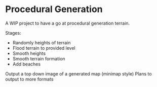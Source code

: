 # Procedural Generation
A WIP project to have a go at procedural generation terrain.

Stages:
 - Randomly heights of terrain
 - Flood terrain to provided level
 - Smooth heights
 - Smooth terrain formation
 - Add beaches


Output a top down image of a generated map (minimap style)
Plans to output to more formats
